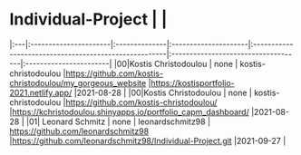 # Individual-Project         |      |  
|:---|:----------------------|:--------------|:---------------------|:------------------------------------------------------|:------------------------------------|:-----------------------| 
|00|Kostis Christodoulou   | none     | kostis-christodoulou |<https://github.com/kostis-christodoulou/my_gorgeous_website>   |<https://kostisportfolio-2021.netlify.app/>        |2021-08-28 |
|00|Kostis Christodoulou   | none     | kostis-christodoulou |<https://github.com/kostis-christodoulou/>   |<https://kchristodoulou.shinyapps.io/portfolio_capm_dashboard/>        |2021-08-28 |
|01| Leonard Schmitz   | none     | leonardschmitz98 | <https://github.com/leonardschmitz98>   |<https://github.com/leonardschmitz98/Individual-Project.git>        |2021-09-27 |
